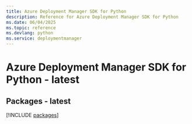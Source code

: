 ```yaml
---
title: Azure Deployment Manager SDK for Python
description: Reference for Azure Deployment Manager SDK for Python
ms.date: 06/04/2025
ms.topic: reference
ms.devlang: python
ms.service: deploymentmanager
---
```

# Azure Deployment Manager SDK for Python - latest
## Packages - latest
[!INCLUDE [packages](deployment-manager-index.md)]